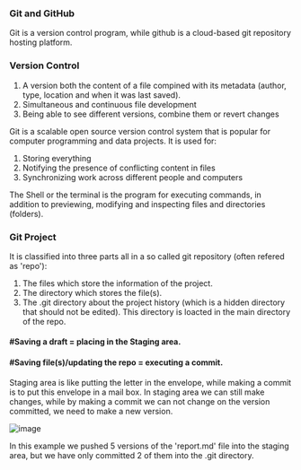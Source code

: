 ### Git and GitHub
Git is a version control program, while github is a cloud-based git repository hosting platform.

### Version Control
1. A version both the content of a file compined with its metadata (author, type, location and when it was last saved).
2. Simultaneous and continuous file development
3. Being able to see different versions, combine them or revert changes

Git is a scalable open source version control system that is popular for computer programming and data projects. It is used for:
1. Storing everything
2. Notifying the presence of conflicting content in files
3. Synchronizing work across different people and computers

The Shell or the terminal is the program for executing commands, in addition to previewing, modifying and inspecting files and directories (folders).

### Git Project
It is classified into three parts all in a so called git repository (often refered as 'repo'):
1. The files which store the information of the project.
2. The directory which stores the file(s).
3. The .git directory about the project history (which is a hidden directory that should not be edited). This directory is loacted in the main directory of the repo.

#### #Saving a draft = placing in the Staging area.
#### #Saving file(s)/updating the repo = executing a commit.
Staging area is like putting the letter in the envelope, while making a commit is to put this envelope in a mail box. In staging area we can still make changes, while by making a commit we can not change on the version committed, we need to make a new version.

![image](https://github.com/Sir-Elite/My-Summaries/assets/66035383/2bc84b16-64e1-4171-9250-ab785c727bf2)

In this example we pushed 5 versions of the 'report.md' file into the staging area, but we have only committed 2 of them into the .git directory.
